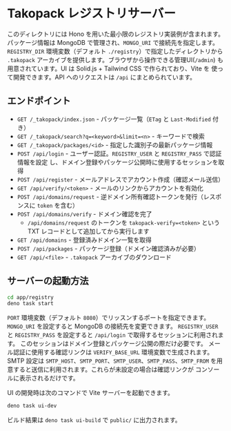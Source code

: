 # Takopack レジストリサーバー

このディレクトリには Hono を用いた最小限のレジストリ実装例が含まれます。
パッケージ情報は MongoDB で管理され、`MONGO_URI` で接続先を指定します。
`REGISTRY_DIR` 環境変数（デフォルト `./registry`）で指定したディレクトリから
`.takopack` アーカイブを提供します。ブラウザから操作できる管理UI(`/admin`)
も用意されています。UI は Solid.js + Tailwind CSS で作られており、Vite を
使って開発できます。API へのリクエストは `/api` にまとめられています。

## エンドポイント

- `GET /_takopack/index.json` - パッケージ一覧（`ETag` と `Last-Modified` 付き）
- `GET /_takopack/search?q=<keyword>&limit=<n>` - キーワードで検索
- `GET /_takopack/packages/<id>` - 指定した識別子の最新パッケージ情報
- `POST /api/login` - ユーザー認証。`REGISTRY_USER` と `REGISTRY_PASS`
  で認証情報を設定 し、ドメイン登録やパッケージ公開時に使用するセッションを取得
- `POST /api/register` - メールアドレスでアカウント作成（確認メール送信）
- `GET /api/verify/<token>` - メールのリンクからアカウントを有効化
- `POST /api/domains/request` - 逆ドメイン所有確認トークンを発行（レスポンスに
  `token` を含む）
- `POST /api/domains/verify` - ドメイン確認を完了
  - `/api/domains/request` のトークンを `takopack-verify=<token>` という TXT
    レコードとして追加してから実行します
- `GET /api/domains` - 登録済みドメイン一覧を取得
- `POST /api/packages` - パッケージ登録（ドメイン確認済みが必要）
- `GET /api/<file>` - `.takopack` アーカイブのダウンロード

## サーバーの起動方法

```bash
cd app/registry
deno task start
```

`PORT` 環境変数（デフォルト `8080`）でリッスンするポートを指定できます。
`MONGO_URI` を設定すると MongoDB の接続先を変更できます。 `REGISTRY_USER` と
`REGISTRY_PASS` を設定すると `/api/login` で取得するセッションに利用されます。
このセッションはドメイン登録とパッケージ公開の際だけ必要です。
メール認証に使用する確認リンクは `VERIFY_BASE_URL` 環境変数で生成されます。
SMTP 設定は `SMTP_HOST`、`SMTP_PORT`、`SMTP_USER`、`SMTP_PASS`、`SMTP_FROM`
を用意すると送信に利用されます。これらが未設定の場合は確認リンクが
コンソールに表示されるだけです。

UI の開発時は次のコマンドで Vite サーバーを起動できます。

```bash
deno task ui-dev
```

ビルド結果は `deno task ui-build` で `public/` に出力されます。
